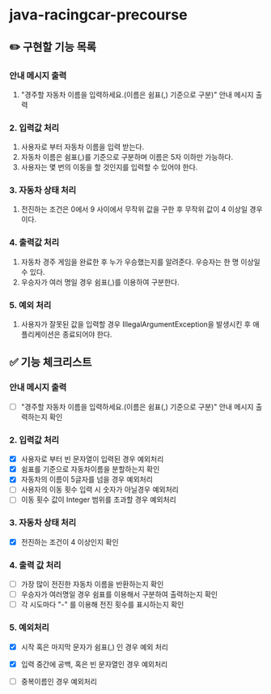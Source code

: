 # java-racingcar-precourse

## ✏️ 구현할 기능 목록
### 안내 메시지 출력 
1. "경주할 자동차 이름을 입력하세요.(이름은 쉼표(,) 기준으로 구분)" 안내 메시지 출력
### 2. 입력값 처리  
1. 사용자로 부터 자동차 이름을 입력 받는다.
2. 자동차 이름은 쉼표(,)를 기준으로 구분하며 이름은 5자 이하만 가능하다.
3. 사용자는 몇 번의 이동을 할 것인지를 입력할 수 있어야 한다.
### 3. 자동차 상태 처리
1. 전진하는 조건은 0에서 9 사이에서 무작위 값을 구한 후 무작위 값이 4 이상일 경우이다.
### 4. 출력값 처리
1. 자동차 경주 게임을 완료한 후 누가 우승했는지를 알려준다. 우승자는 한 명 이상일 수 있다.
2. 우승자가 여러 명일 경우 쉼표(,)를 이용하여 구분한다.
### 5. 예외 처리
1. 사용자가 잘못된 값을 입력할 경우 IllegalArgumentException을 발생시킨 후 애플리케이션은 종료되어야 한다.

## ✅ 기능 체크리스트
### 안내 메시지 출력 
- [ ] "경주할 자동차 이름을 입력하세요.(이름은 쉼표(,) 기준으로 구분)" 안내 메시지 출력하는지 확인

### 2. 입력값 처리  
- [x] 사용자로 부터 빈 문자열이 입력된 경우 예외처리
- [x] 쉼표를 기준으로 자동차이름을 분할하는지 확인
- [x] 자동차의 이름이 5글자를 넘을 경우 예외처리
- [ ] 사용자의 이동 횟수 입력 시 숫자가 아닐경우 예외처리
- [ ] 이동 횟수 값이 Integer 범위를 초과할 경우 예외처리

### 3. 자동차 상태 처리
- [x] 전진하는 조건이 4 이상인지 확인

### 4. 출력 값 처리 
- [ ] 가장 많이 전진한 자동차 이름을 반환하는지 확인
- [ ] 우승자가 여러명일 경우 쉼표를 이용해서 구분하여 출력하는지 확인
- [ ] 각 시도마다 "-" 를 이용해 전진 횟수를 표시하는지 확인
### 5. 예외처리
- [x] 시작 혹은 마지막 문자가 쉼표(,) 인 경우 예외 처리
- [x] 입력 중간에 공백, 혹은 빈 문자열인 경우 예외처리 
- [ ] 중복이름인 경우 예외처리

